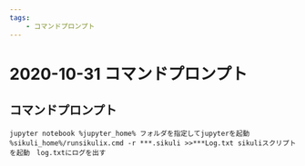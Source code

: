 ```yaml
---
tags:
    - コマンドプロンプト
---
```


# 2020-10-31 コマンドプロンプト

## コマンドプロンプト

```command
jupyter notebook %jupyter_home% フォルダを指定してjupyterを起動
%sikuli_home%/runsikulix.cmd -r ***.sikuli >>***Log.txt sikuliスクリプトを起動　log.txtにログを出す
```
